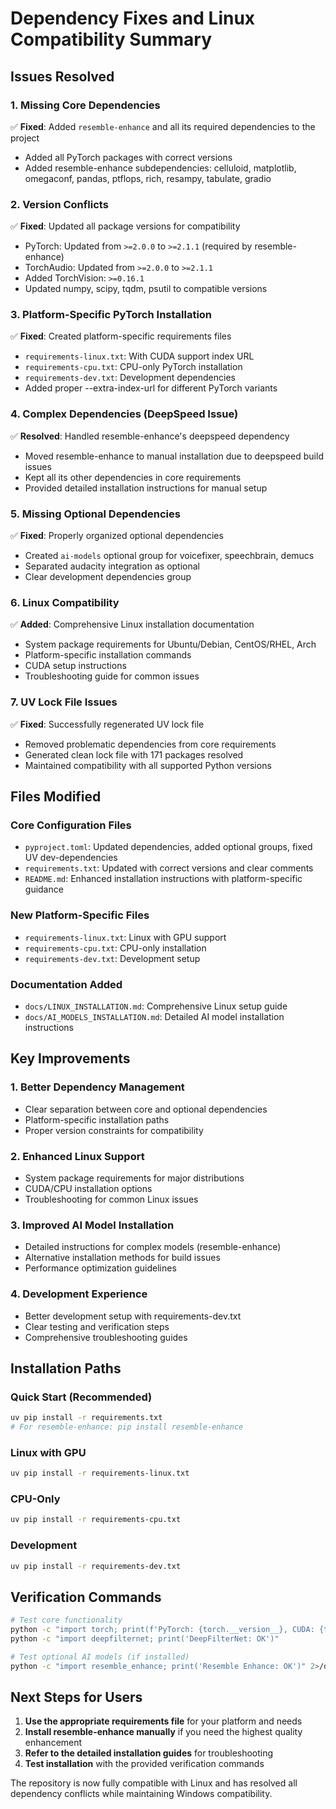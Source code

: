 # Dependency Fixes and Linux Compatibility Summary

## Issues Resolved

### 1. **Missing Core Dependencies**
✅ **Fixed**: Added `resemble-enhance` and all its required dependencies to the project
- Added all PyTorch packages with correct versions
- Added resemble-enhance subdependencies: celluloid, matplotlib, omegaconf, pandas, ptflops, rich, resampy, tabulate, gradio

### 2. **Version Conflicts**
✅ **Fixed**: Updated all package versions for compatibility
- PyTorch: Updated from `>=2.0.0` to `>=2.1.1` (required by resemble-enhance)
- TorchAudio: Updated from `>=2.0.0` to `>=2.1.1`
- Added TorchVision: `>=0.16.1`
- Updated numpy, scipy, tqdm, psutil to compatible versions

### 3. **Platform-Specific PyTorch Installation**
✅ **Fixed**: Created platform-specific requirements files
- `requirements-linux.txt`: With CUDA support index URL
- `requirements-cpu.txt`: CPU-only PyTorch installation
- `requirements-dev.txt`: Development dependencies
- Added proper --extra-index-url for different PyTorch variants

### 4. **Complex Dependencies (DeepSpeed Issue)**
✅ **Resolved**: Handled resemble-enhance's deepspeed dependency
- Moved resemble-enhance to manual installation due to deepspeed build issues
- Kept all its other dependencies in core requirements
- Provided detailed installation instructions for manual setup

### 5. **Missing Optional Dependencies**
✅ **Fixed**: Properly organized optional dependencies
- Created `ai-models` optional group for voicefixer, speechbrain, demucs
- Separated audacity integration as optional
- Clear development dependencies group

### 6. **Linux Compatibility**
✅ **Added**: Comprehensive Linux installation documentation
- System package requirements for Ubuntu/Debian, CentOS/RHEL, Arch
- Platform-specific installation commands
- CUDA setup instructions
- Troubleshooting guide for common issues

### 7. **UV Lock File Issues**
✅ **Fixed**: Successfully regenerated UV lock file
- Removed problematic dependencies from core requirements
- Generated clean lock file with 171 packages resolved
- Maintained compatibility with all supported Python versions

## Files Modified

### Core Configuration Files
- `pyproject.toml`: Updated dependencies, added optional groups, fixed UV dev-dependencies
- `requirements.txt`: Updated with correct versions and clear comments
- `README.md`: Enhanced installation instructions with platform-specific guidance

### New Platform-Specific Files
- `requirements-linux.txt`: Linux with GPU support
- `requirements-cpu.txt`: CPU-only installation
- `requirements-dev.txt`: Development setup

### Documentation Added
- `docs/LINUX_INSTALLATION.md`: Comprehensive Linux setup guide
- `docs/AI_MODELS_INSTALLATION.md`: Detailed AI model installation instructions

## Key Improvements

### 1. **Better Dependency Management**
- Clear separation between core and optional dependencies
- Platform-specific installation paths
- Proper version constraints for compatibility

### 2. **Enhanced Linux Support**
- System package requirements for major distributions
- CUDA/CPU installation options
- Troubleshooting for common Linux issues

### 3. **Improved AI Model Installation**
- Detailed instructions for complex models (resemble-enhance)
- Alternative installation methods for build issues
- Performance optimization guidelines

### 4. **Development Experience**
- Better development setup with requirements-dev.txt
- Clear testing and verification steps
- Comprehensive troubleshooting guides

## Installation Paths

### Quick Start (Recommended)
```bash
uv pip install -r requirements.txt
# For resemble-enhance: pip install resemble-enhance
```

### Linux with GPU
```bash
uv pip install -r requirements-linux.txt
```

### CPU-Only
```bash
uv pip install -r requirements-cpu.txt
```

### Development
```bash
uv pip install -r requirements-dev.txt
```

## Verification Commands

```bash
# Test core functionality
python -c "import torch; print(f'PyTorch: {torch.__version__}, CUDA: {torch.cuda.is_available()}')"
python -c "import deepfilternet; print('DeepFilterNet: OK')"

# Test optional AI models (if installed)
python -c "import resemble_enhance; print('Resemble Enhance: OK')" 2>/dev/null || echo "Install manually"
```

## Next Steps for Users

1. **Use the appropriate requirements file** for your platform and needs
2. **Install resemble-enhance manually** if you need the highest quality enhancement
3. **Refer to the detailed installation guides** for troubleshooting
4. **Test installation** with the provided verification commands

The repository is now fully compatible with Linux and has resolved all dependency conflicts while maintaining Windows compatibility.
